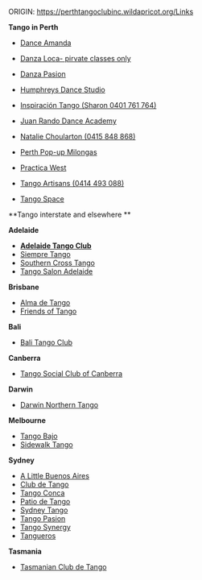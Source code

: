 ORIGIN: https://perthtangoclubinc.wildapricot.org/Links

**Tango in Perth**

-   [Dance Amanda](http://www.danceamanda.com/)
-   [Danza Loca- pirvate classes only](http://www.danzaloca.com/more/dances/)
-   [Danza Pasion](http://www.danzapasion.com.au/argentinetango.html)
-   [Humphreys Dance Studio](http://www.humphreysdance.com.au/Classes/Argentine-Tango)
-   [Inspiración Tango  (Sharon 0401 761 764)](https://www.facebook.com/tangoinspiracion/info)
-   [Juan Rando Dance Academy](http://jrda.com.au/)
-   [Natalie Choularton  (0415 848 868)](http://www.perthtangoclub.com/links/_layouts/15/start.aspx#/)
-   [Perth Pop-up Milongas](https://www.facebook.com/login/?next=https%3A%2F%2Fwww.facebook.com%2Fgroups%2F552420061573423)

-   [Practica West](http://practicawest.blogspot.com/)
-   [Tango Artisans  (0414 493 088)](https://www.facebook.com/TangoArtisans/)
-   [Tango Space](http://tango-space.blogspot.com.au/)

**Tango interstate and elsewhere
**

**Adelaide**

-   **[Adelaide Tango Club](http://tangoadelaide.org/)**
-   [Siempre Tango](https://www.facebook.com/siempretango/)
-   [Southern Cross Tango](https://www.southerncrosstango.com.au/)
-   [Tango Salon Adelaide](https://tangosalonadelaide.blogspot.com/)

**Brisbane**

-   [Alma de Tango](https://www.almadetango.com/)
-   [Friends of Tango](https://www.friendsofargentinetango.org/)

**Bali**

-   [Bali Tango Club](https://www.facebook.com/Tango-Bali-Club-47312673653/)

**Canberra**

-   [Tango Social Club of Canberra](http://www.tangocanberra.asn.au/)

**Darwin**

-   [Darwin Northern Tango](https://www.facebook.com/nthntango/)

**Melbourne**

-   [Tango Bajo](http://www.australiantango.com.au/)
-   [Sidewalk Tango](http://sidewalktango.com.au/melbourne-tango-classes/)


**Sydney**

-   [A Little Buenos Aires](http://www.alittlebuenosaires.com.au/)
-   [Club de Tango](https://www.clubdetango.com.au/index.htm)
-   [Tango Conca](http://www.tangoconca.com/#%2F)
-   [Patio de Tango](http://www.patiodetango.com.au/)
-   [Sydney Tango](http://www.sydneytango.com.au/?AspxAutoDetectCookieSupport=1)
-   [Tango Pasion](http://www.tangopasion.net/)
-   [Tango Synergy](https://tangosynergy.com/)
-   [Tangueros](http://www.tangueros.com.au/)

**Tasmania**

-   [Tasmanian Club de Tango](https://tastangoclub.com/)